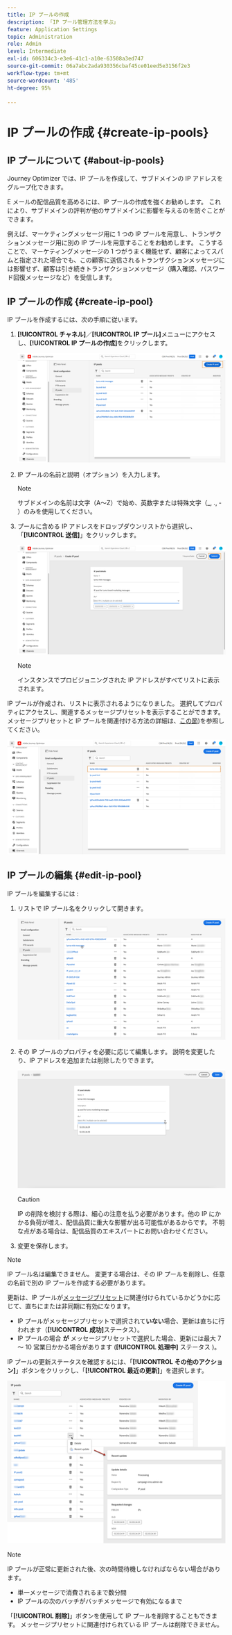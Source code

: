 ```yaml
---
title: IP プールの作成
description: 「IP プール管理方法を学ぶ」
feature: Application Settings
topic: Administration
role: Admin
level: Intermediate
exl-id: 606334c3-e3e6-41c1-a10e-63508a3ed747
source-git-commit: 06a7abc2ada930356cbaf45ce01eed5e3156f2e3
workflow-type: tm+mt
source-wordcount: '485'
ht-degree: 95%

---
```


# IP プールの作成 {#create-ip-pools}

## IP プールについて {#about-ip-pools}

Journey Optimizer では、IP プールを作成して、サブドメインの IP アドレスをグループ化できます。

E メールの配信品質を高めるには、IP プールの作成を強くお勧めします。 これにより、サブドメインの評判が他のサブドメインに影響を与えるのを防ぐことができます。

例えば、マーケティングメッセージ用に 1 つの IP プールを用意し、トランザクションメッセージ用に別の IP プールを用意することをお勧めします。 こうすることで、マーケティングメッセージの 1 つがうまく機能せず、顧客によってスパムと指定された場合でも、この顧客に送信されるトランザクションメッセージには影響せず、顧客は引き続きトランザクションメッセージ（購入確認、パスワード回復メッセージなど）を受信します。

## IP プールの作成 {#create-ip-pool}

IP プールを作成するには、次の手順に従います。

1. **[!UICONTROL チャネル]**／**[!UICONTROL IP プール]**&#x200B;メニューにアクセスし、**[!UICONTROL IP プールの作成]**&#x200B;をクリックします。

   ![](../assets/ip-pool-create.png)

1. IP プールの名前と説明（オプション）を入力します。

   >[!NOTE]
   >
   >サブドメインの名前は文字（A～Z）で始め、英数字または特殊文字（_, ., - ）のみを使用してください。

1. プールに含める IP アドレスをドロップダウンリストから選択し、「**[!UICONTROL 送信]**」をクリックします。

   ![](../assets/ip-pool-config.png)

   >[!NOTE]
   >
   >インスタンスでプロビジョニングされた IP アドレスがすべてリストに表示されます。

IP プールが作成され、リストに表示されるようになりました。 選択してプロパティにアクセスし、関連するメッセージプリセットを表示することができます。 メッセージプリセットと IP プールを関連付ける方法の詳細は、[この節](message-presets.md))を参照してください。

![](../assets/ip-pool-created.png)

## IP プールの編集 {#edit-ip-pool}

IP プールを編集するには :

1. リストで IP プール名をクリックして開きます。

   ![](../assets/ip-pool-list.png)

1. その IP プールのプロパティを必要に応じて編集します。 説明を変更したり、IP アドレスを追加または削除したりできます。

   ![](../assets/ip-pool-edit.png)

   >[!CAUTION]
   >
   >IP の削除を検討する際は、細心の注意を払う必要があります。他の IP にかかる負荷が増え、配信品質に重大な影響が出る可能性があるからです。 不明な点がある場合は、配信品質のエキスパートにお問い合わせください。

1. 変更を保存します。

>[!NOTE]
>
>IP プール名は編集できません。 変更する場合は、その IP プールを削除し、任意の名前で別の IP プールを作成する必要があります。

更新は、IP プールが[メッセージプリセット](message-presets.md)に関連付けられているかどうかに応じて、直ちにまたは非同期に有効になります。

* IP プールがメッセージプリセットで選択されて&#x200B;**いない**&#x200B;場合、更新は直ちに行われます（**[!UICONTROL 成功]**&#x200B;ステータス）。
* IP プールの場合 **が** メッセージプリセットで選択した場合、更新には最大 7 ～ 10 営業日かかる場合があります (**[!UICONTROL 処理中]** ステータス )。

IP プールの更新ステータスを確認するには、「**[!UICONTROL その他のアクション]**」ボタンをクリックし、「**[!UICONTROL 最近の更新]**」を選択します。

![](../assets/ip-pool-recent-update.png)

>[!NOTE]
>
>IP プールが正常に更新された後、次の時間待機しなければならない場合があります。
>* 単一メッセージで消費されるまで数分間
>* IP プールの次のバッチがバッチメッセージで有効になるまで


「**[!UICONTROL 削除]**」ボタンを使用して IP プールを削除することもできます。 メッセージプリセットに関連付けられている IP プールは削除できません。

